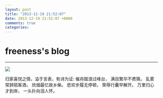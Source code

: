```yaml
---
layout: post
title: "2013-12-19 21:52:07"
date: 2013-12-19 21:52:07 +0800
comments: true
categories: 
---
```


# freeness's blog

----------

![](http://okqmqrbgo.bkt.clouddn.com/201312192152071.jpg)

>
归家喜悦之情，溢于言表，有诗为证:
催舟踏浪过峰台，
满目繁华不费猜。
乱雾常辞陌客酒，
炊烟最忆故乡柴。
悲欢步履无停顿，
荣辱行囊早解开。
万里归心才到岸，
一头扑向泪人怀。
